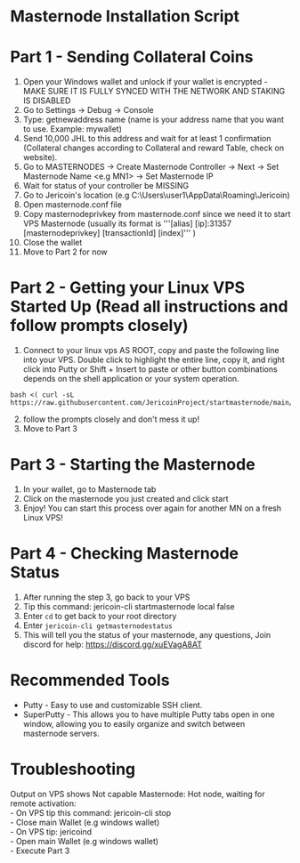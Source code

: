 # Masternode Installation Script

# Part 1 - Sending Collateral Coins

1. Open your Windows wallet and unlock if your wallet is encrypted - MAKE SURE IT IS FULLY SYNCED WITH THE NETWORK AND STAKING IS DISABLED
2. Go to Settings -> Debug -> Console
3. Type: getnewaddress name (name is your address name that you want to use. Example: mywallet)
4. Send 10,000 JHL to this address and wait for at least 1 confirmation (Collateral changes according to Collateral and reward Table, check on website).
5. Go to MASTERNODES -> Create Masternode Controller -> Next -> Set Masternode Name <e.g MN1> -> Set Masternode IP <VPS IP>
6. Wait for status of your controller be MISSING
7. Go to Jericoin's location (e.g C:\Users\user1\AppData\Roaming\Jericoin)
8. Open masternode.conf file
9. Copy masternodeprivkey from masternode.conf since we need it to start VPS Masternode (usually its format is 
    '''[alias] [ip]:31357 [masternodeprivkey] [transactionId] [index]''' )
10. Close the wallet
11. Move to Part 2 for now

# Part 2 - Getting your Linux VPS Started Up (Read all instructions and follow prompts closely)

1. Connect to your linux vps AS ROOT, copy and paste the following line into your VPS. Double click to highlight the entire line, copy it, and right click into Putty or Shift + Insert to paste or other button combinations depends on the shell application or your system operation.
```
bash <( curl -sL https://raw.githubusercontent.com/JericoinProject/startmasternode/main/mninstall.sh)
```
2. follow the prompts closely and don't mess it up!
3. Move to Part 3

# Part 3 - Starting the Masternode

1. In your wallet, go to Masternode tab
2. Click on the masternode you just created and click start
3. Enjoy! You can start this process over again for another MN on a fresh Linux VPS!

# Part 4 - Checking Masternode Status

1. After running the step 3, go back to your VPS
2. Tip this command: jericoin-cli startmasternode local false
3. Enter ```cd``` to get back to your root directory
4. Enter ```jericoin-cli getmasternodestatus```
5. This will tell you the status of your masternode, any questions, Join discord for help: https://discord.gg/xuEVagA8AT

# Recommended Tools

- Putty - Easy to use and customizable SSH client.
- SuperPutty - This allows you to have multiple Putty tabs open in one window, allowing you to easily organize and switch between masternode servers.

# Troubleshooting
Output on VPS shows Not capable Masternode: Hot node, waiting for remote activation:<br>
    - On VPS tip this command: jericoin-cli stop<br>
    - Close main Wallet (e.g windows wallet)<br>
    - On VPS tip: jericoind<br>
    - Open main Wallet (e.g windows wallet)<br>
    - Execute Part 3<br>
